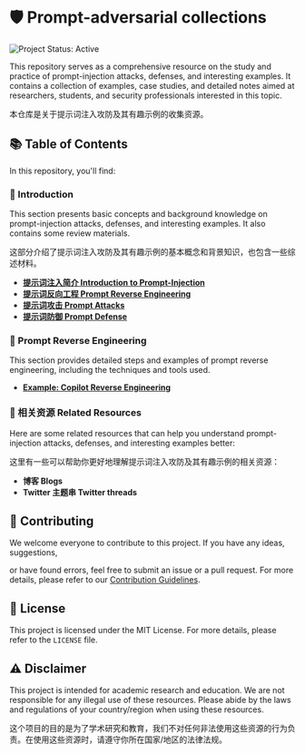 # 🛡️ Prompt-adversarial collections

![Project Status: Active](https://img.shields.io/badge/Project%20Status-Active-brightgreen)

This repository serves as a comprehensive resource on the study and practice of prompt-injection attacks, defenses, and interesting examples. It contains a collection of examples, case studies, and detailed notes aimed at researchers, students, and security professionals interested in this topic.

本仓库是关于提示词注入攻防及其有趣示例的收集资源。

## 📚 Table of Contents

In this repository, you'll find:

### **📖 Introduction**

This section presents basic concepts and background knowledge on prompt-injection attacks, defenses, and interesting examples. It also contains some review materials.

这部分介绍了提示词注入攻防及其有趣示例的基本概念和背景知识，也包含一些综述材料。

- [**提示词注入简介 Introduction to Prompt-Injection**](./introductions/intro.md)
- [**提示词反向工程 Prompt Reverse Engineering**](./introductions/reverse.md)
- [**提示词攻击 Prompt Attacks**](./introductions/attack.md)
- [**提示词防御 Prompt Defense**](./introductions/defense.md)

### **🔧 Prompt Reverse Engineering**

This section provides detailed steps and examples of prompt reverse engineering, including the techniques and tools used.

- [**Example: Copilot Reverse Engineering**](reverse/copilot.md)

### **🔗 相关资源 Related Resources**

Here are some related resources that can help you understand prompt-injection attacks, defenses, and interesting examples better:

这里有一些可以帮助你更好地理解提示词注入攻防及其有趣示例的相关资源：

- **博客 Blogs**
- **Twitter 主题串 Twitter threads**

## 🤝 Contributing

We welcome everyone to contribute to this project. If you have any ideas, suggestions,

or have found errors, feel free to submit an issue or a pull request. For more details, please refer to our [Contribution Guidelines](./CONTRIBUTING.md).

## 📃 License

This project is licensed under the MIT License. For more details, please refer to the `LICENSE` file.

## ⚠️ Disclaimer

This project is intended for academic research and education. We are not responsible for any illegal use of these resources. Please abide by the laws and regulations of your country/region when using these resources.

这个项目的目的是为了学术研究和教育，我们不对任何非法使用这些资源的行为负责。在使用这些资源时，请遵守你所在国家/地区的法律法规。
